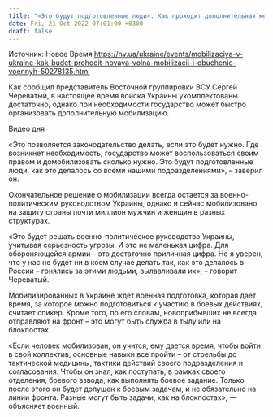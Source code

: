 ```yaml
---
title: "«Это будут подготовленные люди». Как проходит дополнительная мобилизация в Украине и кого отправят на фронт"
date: Fri, 21 Oct 2022 07:01:00 +0300
draft: false
---
```

Источник: Новое Время https://nv.ua/ukraine/events/mobilizaciya-v-ukraine-kak-budet-prohodit-novaya-volna-mobilizacii-i-obuchenie-voennyh-50278135.html


Как сообщил представитель Восточной группировки ВСУ Сергей Череватый, в настоящее время войска Украины укомплектованы достаточно, однако при необходимости государство может быстро организовать дополнительную мобилизацию.

 Видео дня   

«Это позволяется законодательство делать, если это будет нужно. Где возникнет необходимость, государство может воспользоваться своим правом и домобилизовать сколько нужно. Это будут подготовленные люди, как это делалось со всеми нашими подразделениями», – заверил он.

Окончательное решение о мобилизации всегда остается за военно-политическим руководством Украины, однако и сейчас мобилизовано на защиту страны почти миллион мужчин и женщин в разных структурах.

«Это будет решать военно-политическое руководство Украины, учитывая серьезность угрозы. И это не маленькая цифра. Для обороняющейся армии – это достаточно приличная цифра. Но я уверен, что у нас не будет ни в коем случае делать так, как это делалось в России – гонялись за этими людьми, вылавливали их», – говорит Череватый.

Мобилизированных в Украине ждет военная подготовка, которая дает время, за которое можно подготовиться к участию в боевых действиях, считает спикер. Кроме того, по его словам, новоприбывших не всегда отправляют на фронт – это могут быть служба в тылу или на блокпостах.

«Если человек мобилизован, он учится, ему дается время, чтобы войти в свой коллектив, основные навыки все пройти – от стрельбы до тактической медицины, тактики действий своего подразделения и согласования. Чтобы он знал, как поступать, в рамках своего отделения, боевого взвода, как выполнять боевое задание. Только после этого он будет допущен к боевым задачам, и не обязательно на линии фронта. Разные могут быть задачи, как на блокпостах», ― объясняет военный.
